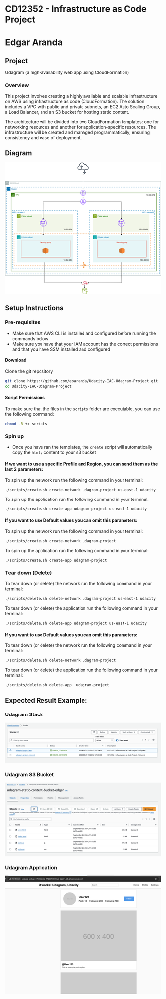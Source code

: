 # CD12352 - Infrastructure as Code Project
# Edgar Aranda

## Project
Udagram (a high-availability web app using CloudFormation)

### Overview 
This project involves creating a highly available and scalable infrastructure on AWS using infrastructure as code (CloudFormation). The solution includes a VPC with public and private subnets, an EC2 Auto Scaling Group, a Load Balancer, and an S3 bucket for hosting static content. 

The architecture will be divided into two CloudFormation templates: one for networking resources and another for application-specific resources. The infrastructure will be created and managed programmatically, ensuring consistency and ease of deployment.

## Diagram

![img-1](assets/Udagram-diagram.png)

## Setup Instructions

### Pre-requisites
- Make sure that AWS CLI is installed and configured before running the commands below
- Make sure you have that your IAM account has the correct permissions and that you have SSM installed and configured
  
#### Download
Clone the git repository
```sh
git clone https://github.com/eoaranda/Udacity-IAC-Udagram-Project.git
cd Udacity-IAC-Udagram-Project
```

#### Script Permissions
To make sure that the files in the `scripts` folder are executable, you can use the following command:
```sh
chmod -R +x scripts
```

### Spin up 
- Once you have ran the templates, the `create` script will automatically copy the `html\` content to your s3 bucket

#### If we want to use a specific Profile and Region, you can send them as the last 2 parameters:
To spin up the network run the following command in your terminal:
```sh
./scripts/create.sh create-network udagram-project us-east-1 udacity
```

To spin up the application run the following command in your terminal:
```sh
./scripts/create.sh create-app udagram-project us-east-1 udacity
```

#### If you want to use Default values you can omit this parameters:
To spin up the network run the following command in your terminal:
```sh
./scripts/create.sh create-network udagram-project
```

To spin up the application run the following command in your terminal:
```sh
./scripts/create.sh create-app udagram-project
```

### Tear down (Delete)
To tear down (or delete) the network run the following command in your terminal:
```sh
./scripts/delete.sh delete-network udagram-project us-east-1 udacity 
```

To tear down (or delete) the application run the following command in your terminal:
```sh
./scripts/delete.sh delete-app udagram-project us-east-1 udacity 
```

#### If you want to use Default values you can omit this parameters:
To tear down (or delete) the network run the following command in your terminal:
```sh
./scripts/delete.sh delete-network udagram-project
```

To tear down (or delete) the application run the following command in your terminal:
```sh
./scripts/delete.sh delete-app  udagram-project
```

## Expected Result Example:

### Udagram Stack
![img-2](assets/Udagram-Stack.png)

### Udagram S3 Bucket
![img-3](assets/Udagram-S3.png)

### Udagram Application 
![img-4](assets/Udagram-App.png)
